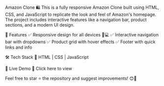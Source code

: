 Amazon Clone 🛍️
This is a fully responsive Amazon Clone built using HTML, CSS, and JavaScript to replicate the look and feel of Amazon's homepage. The project includes interactive features like a navigation bar, product sections, and a modern UI design.

🚀 Features
✅ Responsive design for all devices 📱💻
✅ Interactive navigation bar with dropdowns
✅ Product grid with hover effects
✅ Footer with quick links and info

🛠️ Tech Stack
🔹 HTML | CSS | JavaScript

🎯 Live Demo
🔗 Click here to view

Feel free to star ⭐ the repository and suggest improvements! 😊🚀
